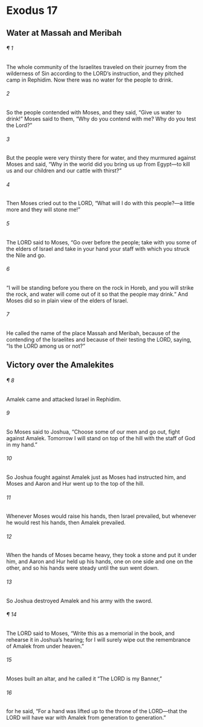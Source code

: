 # Exodus 17
## Water at Massah and Meribah
###### ¶ 1
The whole community of the Israelites traveled on their journey from the wilderness of Sin according to the LORD’s instruction, and they pitched camp in Rephidim. Now there was no water for the people to drink.
###### 2
So the people contended with Moses, and they said, “Give us water to drink!” Moses said to them, “Why do you contend with me? Why do you test the Lord?”
###### 3
But the people were very thirsty there for water, and they murmured against Moses and said, “Why in the world did you bring us up from Egypt—to kill us and our children and our cattle with thirst?”
###### 4
Then Moses cried out to the LORD, “What will I do with this people?—a little more and they will stone me!”
###### 5
The LORD said to Moses, “Go over before the people; take with you some of the elders of Israel and take in your hand your staff with which you struck the Nile and go.
###### 6
“I will be standing before you there on the rock in Horeb, and you will strike the rock, and water will come out of it so that the people may drink.” And Moses did so in plain view of the elders of Israel.
###### 7
He called the name of the place Massah and Meribah, because of the contending of the Israelites and because of their testing the LORD, saying, “Is the LORD among us or not?”
## Victory over the Amalekites
###### ¶ 8
Amalek came and attacked Israel in Rephidim.
###### 9
So Moses said to Joshua, “Choose some of our men and go out, fight against Amalek. Tomorrow I will stand on top of the hill with the staff of God in my hand.”
###### 10
So Joshua fought against Amalek just as Moses had instructed him, and Moses and Aaron and Hur went up to the top of the hill.
###### 11
Whenever Moses would raise his hands, then Israel prevailed, but whenever he would rest his hands, then Amalek prevailed.
###### 12
When the hands of Moses became heavy, they took a stone and put it under him, and Aaron and Hur held up his hands, one on one side and one on the other, and so his hands were steady until the sun went down.
###### 13
So Joshua destroyed Amalek and his army with the sword.
###### ¶ 14
The LORD said to Moses, “Write this as a memorial in the book, and rehearse it in Joshua’s hearing; for I will surely wipe out the remembrance of Amalek from under heaven.”
###### 15
Moses built an altar, and he called it “The LORD is my Banner,”
###### 16
for he said, “For a hand was lifted up to the throne of the LORD—that the LORD will have war with Amalek from generation to generation.”
